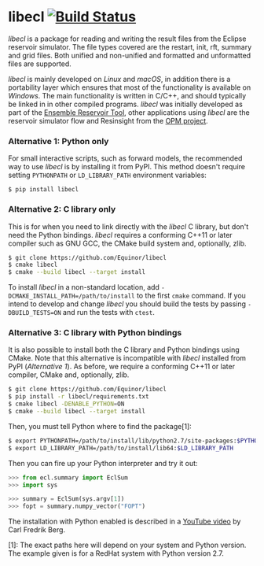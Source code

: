 # libecl [![Build Status](https://travis-ci.org/Equinor/libecl.svg?branch=master)](https://travis-ci.org/Equinor/libecl)


*libecl* is a package for reading and writing the result files from
the Eclipse reservoir simulator. The file types covered are the
restart, init, rft, summary and grid files. Both unified and
non-unified and formatted and unformatted files are supported.

*libecl* is mainly developed on *Linux* and *macOS*, in addition there
is a portability layer which ensures that most of the functionality is
available on *Windows*. The main functionality is written in C/C++, and
should typically be linked in in other compiled programs. *libecl* was
initially developed as part of the [Ensemble Reservoir
Tool](http://github.com/Equinor/ert), other applications using
*libecl* are the reservoir simulator flow and Resinsight from the [OPM
project](http://github.com/OPM/).

### Alternative 1: Python only ###
For small interactive scripts, such as forward models, the recommended way to
use *libecl* is by installing it from PyPI. This method doesn't require setting
`PYTHONPATH` or `LD_LIBRARY_PATH` environment variables:

```
$ pip install libecl
```

### Alternative 2: C library only ###
This is for when you need to link directly with the *libecl* C library, but
don't need the Python bindings. *libecl* requires a conforming C++11 or later
compiler such as GNU GCC, the CMake build system and, optionally, zlib.

```bash
$ git clone https://github.com/Equinor/libecl
$ cmake libecl
$ cmake --build libecl --target install
```

To install *libecl* in a non-standard location, add
`-DCMAKE_INSTALL_PATH=/path/to/install` to the first `cmake` command. If you
intend to develop and change *libecl* you should build the tests by passing
`-DBUILD_TESTS=ON` and run the tests with `ctest`.

### Alternative 3: C library with Python bindings ###
It is also possible to install both the C library and Python bindings using
CMake. Note that this alternative is incompatible with *libecl* installed from
PyPI (_Alternative 1_). As before, we require a conforming C++11 or later
compiler, CMake and, optionally, zlib.

```bash
$ git clone https://github.com/Equinor/libecl
$ pip install -r libecl/requirements.txt
$ cmake libecl -DENABLE_PYTHON=ON
$ cmake --build libecl --target install
```

Then, you must tell Python where to find the package[1]:

```bash
$ export PYTHONPATH=/path/to/install/lib/python2.7/site-packages:$PYTHONPATH
$ export LD_LIBRARY_PATH=/path/to/install/lib64:$LD_LIBRARY_PATH
```

Then you can fire up your Python interpreter and try it out:
```python
>>> from ecl.summary import EclSum
>>> import sys

>>> summary = EclSum(sys.argv[1])
>>> fopt = summary.numpy_vector("FOPT")
```

The installation with Python enabled is described in a [YouTube video](https://www.youtube.com/watch?v=Qqy1vA1PSk8) by Carl Fredrik Berg.

[1]: The exact paths here will depend on your system and Python version. The example given is for a RedHat system with Python version 2.7.
